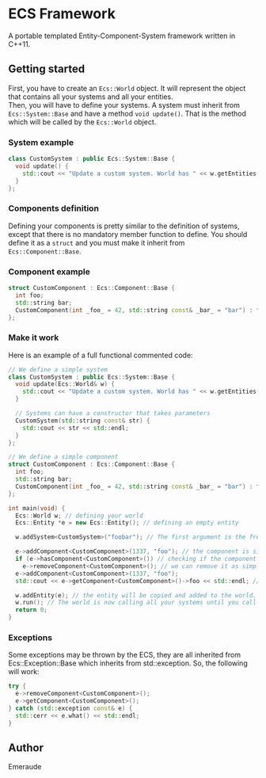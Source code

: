 # ECS Framework

A portable templated Entity-Component-System framework written in C++11.

## Getting started

First, you have to create an `Ecs::World` object. It will represent the object that contains all your systems and all your entities.  
Then, you will have to define your systems. A system must inherit from `Ecs::System::Base` and have a method `void update()`. That is the method which will be called by the `Ecs::World` object.

### System example
```cpp
class CustomSystem : public Ecs::System::Base {
  void update() {
    std::cout << "Update a custom system. World has " << w.getEntities().size() << " entities." << std::endl;
  }
};
```

### Components definition

Defining your components is pretty similar to the definition of systems, except that there is no mandatory member function to define. You should define it as a `struct` and you must make it inherit from `Ecs::Component::Base`.

### Component example
```cpp
struct CustomComponent : Ecs::Component::Base {
  int foo;
  std::string bar;
  CustomComponent(int _foo_ = 42, std::string const& _bar_ = "bar") : foo(_foo_), bar(_bar_) {}
};
```

### Make it work

Here is an example of a full functional commented code:
```cpp
// We define a simple system
class CustomSystem : public Ecs::System::Base {
  void update(Ecs::World& w) {
    std::cout << "Update a custom system. World has " << w.getEntities().size() << " entities." << std::endl;
  }

  // Systems can have a constructor that takes parameters
  CustomSystem(std::string const& str) {
    std::cout << str << std::endl;
  }
};

// We define a simple component
struct CustomComponent : Ecs::Component::Base {
  int foo;
  std::string bar;
  CustomComponent(int _foo_ = 42, std::string const& _bar_ = "bar") : foo(_foo_), bar(_bar_) {}
};

int main(void) {
  Ecs::World w; // defining your world
  Ecs::Entity *e = new Ecs::Entity(); // defining an empty entity

  w.addSystem<CustomSystem>("foobar"); // The first argument is the frequency of the member function update() in ms and the other arguments are directly passed to the constructor of the system

  e->addComponent<CustomComponent>(1337, "foo"); // the component is simply added to the entity
  if (e->hasComponent<CustomComponent>()) // checking if the component is contained in the entity
    e->removeComponent<CustomComponent>(); // we can remove it as simply as we are adding it
  e->addComponent<CustomComponent>(1337, "foo");
  std::cout << e->getComponent<CustomComponent>()->foo << std::endl; // getComponent() returns a pointer to the wanted component.

  w.addEntity(e); // the entity will be copied and added to the world. So if you modify it, it will be inefficient.
  w.run(); // The world is now calling all your systems until you call the w.stop() method somewhere.
  return 0;
}
```

### Exceptions

Some exceptions may be thrown by the ECS, they are all inherited from Ecs::Exception::Base which inherits from std::exception. So, the following will work:
```cpp
try {
  e->removeComponent<CustomComponent>();
  e->getComponent<CustomComponent>();
} catch (std::exception const& e) {
  std::cerr << e.what() << std::endl;
}
```

## Author

Emeraude
